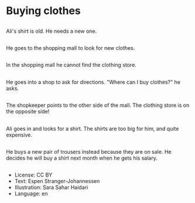 # Buying clothes

##
Ali's shirt is old. He needs a new one.

##
He goes to the shopping mall to look for new clothes.

##
In the shopping mall he cannot find the clothing store.

##
He goes into a shop to ask for directions. "Where can I buy clothes?" he asks.

##
The shopkeeper points to the other side of the mall. The clothing store is on the opposite side!

##
Ali goes in and looks for a shirt. The shirts are too big for him, and quite expensive.

##
He buys a new pair of trousers instead because they are on sale. He decides he will buy a shirt next month when he gets his salary.

##
* License: CC BY
* Text: Espen Stranger-Johannessen
* Illustration: Sara Sahar Haidari
* Language: en
